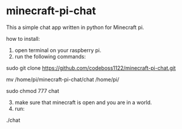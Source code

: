 # minecraft-pi-chat
This a simple chat app written in python for Minecraft pi.

how to install:

1) open terminal on your raspberry pi.
2) run the following commands:

sudo git clone https://github.com/codeboss1122/minecraft-pi-chat.git

mv /home/pi/minecraft-pi-chat/chat /home/pi/

sudo chmod 777 chat

3) make sure that minecraft is open and you are in a world.
4) run:

./chat
